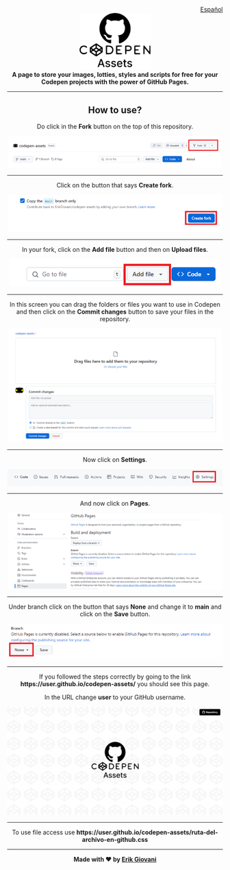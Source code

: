 <div align="right">
  <a href="ES.md">Español</a>
</div>

<div align="center">
    <picture>
        <source media="(prefers-color-scheme: dark)" srcset="./repo/logo-dark.png">
        <img width="33%" alt="Codepen Assets" src="./repo/logo.png">
    </picture>
</div>

<div align="center">
    <b>A page to store your images, lotties, styles and scripts for free for your Codepen projects with the power of GitHub Pages.</b>
</div
iv>

---

<div align="center">
    <h2>How to use?</h2>
    <p>Do click in the <b>Fork</b> button on the top of this repository.</p>
    <img src="./repo/1.png">
</div>

---

<div align="center">
    <p>Click on the button that says <b>Create fork</b>.</p>
    <img src="./repo/2.png">
</div>

---

<div align="center">
    <p>In your fork, click on the <b>Add file</b> button and then on <b>Upload files</b>.</p>
    <img src="./repo/3.png">
</div>

---

<div align="center">
    <p>In this screen you can drag the folders or files you want to use in Codepen and then click on the <b>Commit changes</b> button to save your files in the repository.</p>
    <img src="./repo/4.png">
</div>

---

<div align="center">
    <p>Now click on <b>Settings</b>.</p>
    <img src="./repo/5.png">
</div>

---

<div align="center">
    <p>And now click on <b>Pages</b>.</p>
    <img src="./repo/6.png">
</div>

---

<div align="center">
    <p>Under branch click on the button that says <b>None</b> and change it to <b>main</b> and click on the <b>Save</b> button.</p>
    <img src="./repo/7.png">
</div>

---

<div align="center">
    <p>If you followed the steps correctly by going to the link <b>https://user.github.io/codepen-assets/</b> you should see this page.</p>
    <p>In the URL change <b>user</b> to your GitHub username.</p>
    <img src="./repo/8.png">
</div>

---

<div align="center">
    <p>To use file access use <b>https://user.github.io/codepen-assets/ruta-del-archivo-en-github.css</b></p>
</div>

---

<div align="center">
    <b>Made with ❤ by <a href="https://github.com/erikgiovani">Erik Giovani</a></b>
</div>
